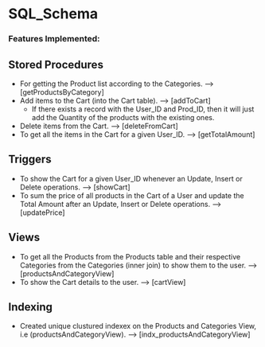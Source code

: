 # SQL_Schema
 
### Features Implemented:
## Stored Procedures
- For getting the Product list according to the Categories. --> [getProductsByCategory]
- Add items to the Cart (into the Cart table). --> [addToCart]
  - If there exists a record with the User_ID and Prod_ID, then it will just add the Quantity of the products with the existing ones.
- Delete items from the Cart. --> [deleteFromCart]
- To get all the items in the Cart for a given User_ID. --> [getTotalAmount]

## Triggers
- To show the Cart for a given User_ID whenever an Update, Insert or Delete operations. --> [showCart]
- To sum the price of all products in the Cart of a User and update the Total Amount after an Update, Insert or Delete operations. --> [updatePrice]

## Views
- To get all the Products from the Products table and their respective Categories from the Categories (inner join) to show them to the user. --> [productsAndCategoryView]
- To show the Cart details to the user. --> [cartView]

## Indexing
-  Created unique clustured indexex on the Products and Categories View, i.e (productsAndCategoryView). --> [indx_productsAndCategoryView]
